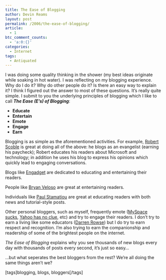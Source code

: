 ```yaml
---
title: The Ease of Blogging
author: Devin Reams
layout: post
permalink: /2006/the-ease-of-blogging/
article:
  - 1
btc_comment_counts:
  - 'a:0:{}'
categories:
  - Internet
tags:
  - Antiquated
---
```

I was doing some quality thinking in the shower (my best ideas originate while soaking in hot water). I was reflecting on my blogging experience. Why do I do it? Why do other people do it? Is there an easy way to explain it? I think I figured out the answer to most of these questions. It&#8217;s really quite simple. I submit to you the underlying principles of blogging which I like to call ***The Ease (E&#8217;s) of Blogging***:

*   **Educate**
*   **Entertain**
*   **Emote**
*   **Engage**
*   **Earn**

Blogging is as simple as the aforementioned activities. For example, [Robert Scoble][1] is great at doing all of the above: he blogs as an evangelist (earning his paycheck); Robert educates his readers about Microsoft and technology; in addition he uses his blog to express his opinions which quickly lead to engaging conversations.

Blogs like [Engadget][2] are dedicated to educating and entertaining their readers.

People like [Bryan Veloso][3] are great at entertaining readers.

Individuals like [Paul Stamatiou][4] are great at educating readers with both news and tutorial-style posts.

Other personal bloggers, such as myself, frequently emote ([MySpace sucks][5], [Yahoo has no clue][6], etc) and try to engage their readers. I don&#8217;t try to earn a living like some educators ([Darren Rowse][7]) but I do try to earn respect and recognition. I&#8217;m also trying to earn the companionship and readership of some of the brightest people on the internet.

*The Ease of Blogging* explains why you see thousands of new blogs every day with thousands of posts every second, it&#8217;s just so easy&#8230;

&#8230;but what seperates the best bloggers from the rest? We&#8217;re all doing the same things aren&#8217;t we?

[tags]blogging, blogs, bloggers[/tags]

 [1]: http://scobleizer.wordpress.com/
 [2]: http://www.engadget.com/
 [3]: http://www.avalonstar.com/
 [4]: http://www.paulstamatiou.com/
 [5]: http://devin.reams.me/2006/myspace-ads-suck/
 [6]: http://devin.reams.me/2006/msn-search-and-win/
 [7]: http://www.problogger.net/